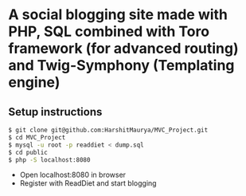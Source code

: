 # A social blogging site made with PHP, SQL combined with Toro framework (for advanced routing) and Twig-Symphony (Templating engine)
## Setup instructions
```sh
$ git clone git@github.com:HarshitMaurya/MVC_Project.git
$ cd MVC_Project
$ mysql -u root -p readdiet < dump.sql
$ cd public
$ php -S localhost:8080
```
+ Open localhost:8080 in browser  
+ Register with ReadDiet and start blogging

